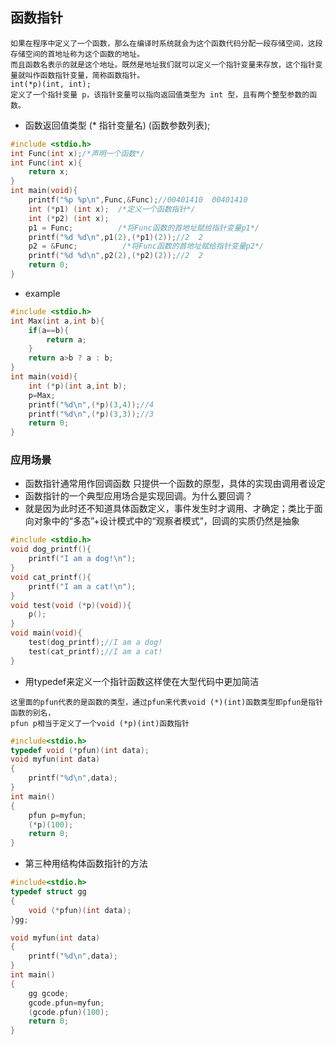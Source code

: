 ## 函数指针
```
如果在程序中定义了一个函数，那么在编译时系统就会为这个函数代码分配一段存储空间，这段存储空间的首地址称为这个函数的地址。
而且函数名表示的就是这个地址。既然是地址我们就可以定义一个指针变量来存放，这个指针变量就叫作函数指针变量，简称函数指针。
int(*p)(int, int);
定义了一个指针变量 p，该指针变量可以指向返回值类型为 int 型，且有两个整型参数的函数。
```
* 函数返回值类型 (* 指针变量名) (函数参数列表);
```c
#include <stdio.h>
int Func(int x);/*声明一个函数*/
int Func(int x){
    return x;
}
int main(void){
    printf("%p %p\n",Func,&Func);//00401410  00401410
    int (*p1) (int x);  /*定义一个函数指针*/
    int (*p2) (int x);
    p1 = Func;          /*将Func函数的首地址赋给指针变量p1*/
    printf("%d %d\n",p1(2),(*p1)(2));//2  2
    p2 = &Func;          /*将Func函数的首地址赋给指针变量p2*/
    printf("%d %d\n",p2(2),(*p2)(2));//2  2
    return 0;
}
```
* example
```c
#include <stdio.h>
int Max(int a,int b){
    if(a==b){
        return a;
    }
    return a>b ? a : b; 
}
int main(void){
    int (*p)(int a,int b);
    p=Max;
    printf("%d\n",(*p)(3,4));//4
    printf("%d\n",(*p)(3,3));//3
    return 0;
}
```
### 应用场景
* 函数指针通常用作回调函数 只提供一个函数的原型，具体的实现由调用者设定
* 函数指针的一个典型应用场合是实现回调。为什么要回调？
* 就是因为此时还不知道具体函数定义，事件发生时才调用、才确定；类比于面向对象中的“多态”+设计模式中的“观察者模式”，回调的实质仍然是抽象
```c
#include <stdio.h>
void dog_printf(){
    printf("I am a dog!\n");
}
void cat_printf(){
    printf("I am a cat!\n");
}
void test(void (*p)(void)){
    p();
}
void main(void){
    test(dog_printf);//I am a dog!
    test(cat_printf);//I am a cat!
}
```
* 用typedef来定义一个指针函数这样使在大型代码中更加简洁
```
这里面的pfun代表的是函数的类型，通过pfun来代表void (*)(int)函数类型即pfun是指针函数的别名，
pfun p相当于定义了一个void (*p)(int)函数指针
```
```c
#include<stdio.h>
typedef void (*pfun)(int data);
void myfun(int data)
{
    printf("%d\n",data);
}
int main()
{
    pfun p=myfun;
    (*p)(100);
    return 0;
}
```
* 第三种用结构体函数指针的方法
```c
#include<stdio.h>
typedef struct gg
{
    void (*pfun)(int data);
}gg;

void myfun(int data)
{
    printf("%d\n",data);
}
int main()
{
    gg gcode;
    gcode.pfun=myfun;
    (gcode.pfun)(100);
    return 0;
}
```
